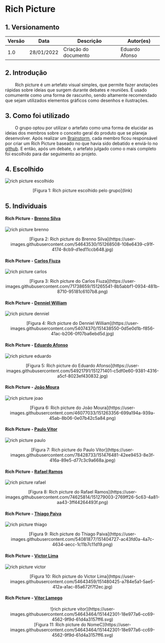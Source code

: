 # Rich Picture

## 1. Versionamento

Versão|Data|Descrição|Autor(es)
------|----|---------|--------
1.0   | 28/01/2022 | Criação do documento | Eduardo Afonso

## 2. Introdução

&emsp;&emsp; Rich picture é um artefato visual simples, que permite fazer anotações rápidas sobre ideias que surgem durante debates e reuniões. É usado comumente como uma forma de rascunho, sendo altamente recomendado que sejam utilizados elementos gráficos como desenhos e ilustrações.</p>

## 3. Como foi utilizado

&emsp;&emsp; O grupo optou por utilizar o artefato como uma forma de elucidar as ideias dos membros sobre o conceito geral do produto que se planeja desenvolver. Após realizar um [Brainstorm](https://unbarqdsw2021-2.github.io/2021.2_G4_CadernetaDeCampoDigital_docs/requisitos/elicitacao/brainstorming/), cada membro ficou responsável por criar um Rich Picture baseado no que havia sido debatido e enviá-lo no [github](https://github.com/UnBArqDsw2021-2/2021.2_G4_ProjetoProdutores_docs/issues/1). E então, após um debate, o artefato julgado como o mais completo foi escolhido para dar 
seguimento ao projeto.

## 4. Escolhido

![rich picture escolhido](link)
<center>[Figura 1: Rich picture escolhido pelo grupo](link)</center>


## 5. Individuais

#### Rich Picture - [Brenno Silva](https://github.com/brenno-silva)
![rich picture brenno](https://user-images.githubusercontent.com/54643530/151268508-108e6439-c91f-4174-8cb9-d1ed11ccb648.jpg)
<center>[Figura 2: Rich picture do Brenno Silva](https://user-images.githubusercontent.com/54643530/151268508-108e6439-c91f-4174-8cb9-d1ed11ccb648.jpg)</center>

#### Rich Picture - [Carlos Fiuza](https://github.com/CarlosFiuza)
![rich picture carlos](https://user-images.githubusercontent.com/71738659/151265541-8b5abbf1-0934-481b-8710-95181c6107b8.png)
<center>[Figura 3: Rich picture do Carlos Fiuza](https://user-images.githubusercontent.com/71738659/151265541-8b5abbf1-0934-481b-8710-95181c6107b8.png)</center>

#### Rich Picture - [Denniel William](https://github.com/Denniel-sudo)
![rich picture denniel](https://user-images.githubusercontent.com/54074370/151438550-0d5e0d1b-f856-41ac-b206-0f07ba6ebd5d.jpg)
<center>[Figura 4: Rich picture do Denniel William](https://user-images.githubusercontent.com/54074370/151438550-0d5e0d1b-f856-41ac-b206-0f07ba6ebd5d.jpg)</center>

#### Rich Picture - [Eduardo Afonso](https://github.com/oEduardoAfonso)
![rich picture eduardo](https://user-images.githubusercontent.com/54921791/151271401-c5df0e60-9381-4316-a5cf-8023ef430832.jpg)
<center>[Figura 5: Rich picture do Eduardo Afonso](https://user-images.githubusercontent.com/54921791/151271401-c5df0e60-9381-4316-a5cf-8023ef430832.jpg)</center>

#### Rich Picture - [João Moura](https://github.com/Joao-Moura)
![rich picture joao](https://user-images.githubusercontent.com/46077033/151263356-699a194a-939a-45ab-8b06-0e07b42c5a84.png)
<center>[Figura 6: Rich picture do João Moura](https://user-images.githubusercontent.com/46077033/151263356-699a194a-939a-45ab-8b06-0e07b42c5a84.png)</center>

#### Rich Picture - [Paulo Vitor](https://github.com/PauloAbiAcl)
![rich picture paulo](https://user-images.githubusercontent.com/78428733/151476481-42ee9453-8e3f-416a-89e5-d77c3c9a668a.jpeg)
<center>[Figura 7: Rich picture do Paulo Vitor](https://user-images.githubusercontent.com/78428733/151476481-42ee9453-8e3f-416a-89e5-d77c3c9a668a.jpeg)</center>

#### Rich Picture - [Rafael Ramos](https://github.com/RcleydsonR)
![rich picture rafael](https://user-images.githubusercontent.com/74625814/151279003-2769ff26-5c63-4a81-aa43-3ff44264493f.png)
<center>[Figura 8: Rich picture do Rafael Ramos](https://user-images.githubusercontent.com/74625814/151279003-2769ff26-5c63-4a81-aa43-3ff44264493f.png)</center>

#### Rich Picture - [Thiago Paiva](https://github.com/thiagohdaqw)
![rich picture thiago](https://user-images.githubusercontent.com/54081877/151404727-ac43fd0a-4a7c-4634-aecc-1c11b7c11d19.png)
<center>[Figura 9: Rich picture do Thiago Paiva](https://user-images.githubusercontent.com/54081877/151404727-ac43fd0a-4a7c-4634-aecc-1c11b7c11d19.png)</center>

#### Rich Picture - [Victor Lima](https://github.com/vital14)
![rich picture victor](https://user-images.githubusercontent.com/54643459/151480425-a784e5a1-5ae5-412a-a1ac-85a672f7f2ec.jpg)
<center>[Figura 10: Rich picture do Victor Lima](https://user-images.githubusercontent.com/54643459/151480425-a784e5a1-5ae5-412a-a1ac-85a672f7f2ec.jpg)</center>

#### Rich Picture - [Vitor Lamego](https://github.com/VitorLamego)
<center>![rich picture vitor](https://user-images.githubusercontent.com/54643464/151442301-18e977a6-cc69-4562-9f9d-61d4a3157ff6.svg)</center>
<center>[Figura 11: Rich picture do NomeC](https://user-images.githubusercontent.com/54643464/151442301-18e977a6-cc69-4562-9f9d-61d4a3157ff6.svg)</center>

